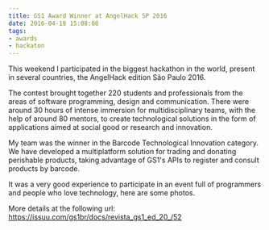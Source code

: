 ```yaml
---
title: GS1 Award Winner at AngelHack SP 2016
date: 2016-04-18 15:08:08
tags: 
- awards
- hackaton
---
```


This weekend I participated in the biggest hackathon in the world, present in several countries, the AngelHack edition São Paulo 2016.

The contest brought together 220 students and professionals from the areas of software programming, design and communication. There were around 30 hours of intense immersion for multidisciplinary teams, with the help of around 80 mentors, to create technological solutions in the form of applications aimed at social good or research and innovation.

<!--more-->


My team was the winner in the Barcode Technological Innovation category. We have developed a multiplatform solution for trading and donating perishable products, taking advantage of GS1's APIs to register and consult products by barcode.

It was a very good experience to participate in an event full of programmers and people who love technology, here are some photos.

More details at the following url: https://issuu.com/gs1br/docs/revista_gs1_ed_20_/52